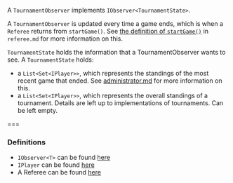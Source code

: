 
A `TournamentObserver` implements `IObserver<TournamentState>`.

A `TournamentObserver` is updated every time a game ends, which is when a `Referee` returns from `startGame()`. See [the definition of `startGame()`](referee.md) in `referee.md` for more information on this. 

`TournamentState` holds the information that a TournamentObserver wants to see.
A `TournamentState` holds:

  - a `List<Set<IPlayer>>`, which represents the standings of the most recent game that ended. See [administrator.md](administrator.md) for more information on this. 
  - a `List<Set<IPlayer>>`, which represents the overall standings of a tournament. Details are left up to implementations of tournaments. Can be left empty.


===
### Definitions

- `IObserver<T>` can be found [here](../Common/src/com/tsuro/observer/IObserver.java)
- `IPlayer` can be found [here](../Common/src/player-interface.java)
- A Referee can be found [here](../Admin/referee.java)